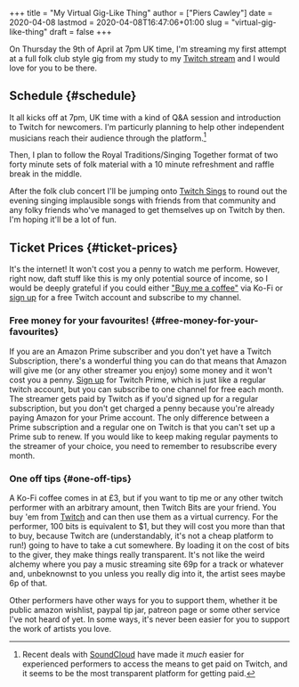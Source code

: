+++
title = "My Virtual Gig-Like Thing"
author = ["Piers Cawley"]
date = 2020-04-08
lastmod = 2020-04-08T16:47:06+01:00
slug = "virtual-gig-like-thing"
draft = false
+++

On Thursday the 9th of April at 7pm UK time, I'm streaming my first attempt
at a  full folk club style gig from my study to my
[Twitch stream](https://twitch.tv/telear) and I would  love for you to be there.


## Schedule {#schedule}

It all kicks off at 7pm, UK time with a kind of Q&A session and
introduction to Twitch for newcomers. I'm particurly planning to help
other independent musicians reach their audience through the platform.[^fn:1]

Then, I plan to follow the Royal Traditions/Singing Together format of two
forty minute sets of folk material with a 10 minute refreshment and raffle
break in the middle.

After the folk club concert I'll be jumping onto [Twitch Sings](https://twitch.tv/sings/download/) to round out
the evening singing implausible songs with friends from that community and
any folky friends who've managed to get themselves up on Twitch by then. I'm
hoping it'll be a lot of fun.


## Ticket Prices {#ticket-prices}

It's the internet! It won't cost you a penny to watch me perform. However,
right now, daft stuff like this is my only potential source of income, so
I would be deeply grateful if you could either ["Buy me a coffee"](https://ko-fi.com/pdcawley) via Ko-Fi
or [sign up](https://twitch.tv/signup) for a free Twitch account and subscribe to my channel.


### Free money for your favourites! {#free-money-for-your-favourites}

If you are an Amazon Prime subscriber and you don't yet have a Twitch
Subscription, there's a wonderful thing you can do that means that Amazon
will give me (or any other streamer you enjoy) some money and it won't
cost you a penny. [Sign up](https://twitch.amazon.com/prime) for Twitch Prime, which is just like a regular
twitch account, but you can subscribe to one channel for free each month.
The streamer gets paid by Twitch as if you'd signed up for a regular
subscription, but you don't get charged a penny because you're already
paying Amazon for your Prime account. The only difference between a Prime
subscription and a regular one on Twitch is that you can't set up a Prime
sub to renew. If you would like to keep making regular payments to the
streamer of your choice, you need to remember to resubscribe every month.


### One off tips {#one-off-tips}

A Ko-Fi coffee comes in at £3, but if you want to tip me or any other
twitch performer with an arbitrary amount, then Twitch Bits are your
friend. You buy 'em from [Twitch](https://bits.twitch.tv/) and can then use them as a virtual
currency. For the performer, 100 bits is equivalent to $1, but they will
cost you more than that to buy, because Twitch are (understandably, it's
not a cheap platform to run!) going to have to take a cut somewhere. By
loading it on the cost of bits to the giver, they make things really
transparent. It's not like the weird alchemy where you pay a music
streaming site 69p for a track or whatever and, unbeknownst to you unless
you really dig into it, the artist sees maybe 6p of that.

Other performers have other ways for you to support them, whether it be
public amazon wishlist, paypal tip jar, patreon page or some other service
I've not heard of yet. In some ways, it's never been easier for you to
support the work of artists you love.

[^fn:1]: Recent deals with [SoundCloud](https://soundcloud.com) have made it _much_ easier for experienced performers to access the means to get paid on Twitch, and it seems to be the most transparent platform for getting paid.
